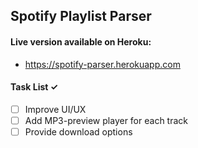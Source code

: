 ## Spotify Playlist Parser
#### Live version available on Heroku:
* https://spotify-parser.herokuapp.com

#### Task List ✓
- [ ] Improve UI/UX
- [ ] Add MP3-preview player for each track
- [ ] Provide download options
